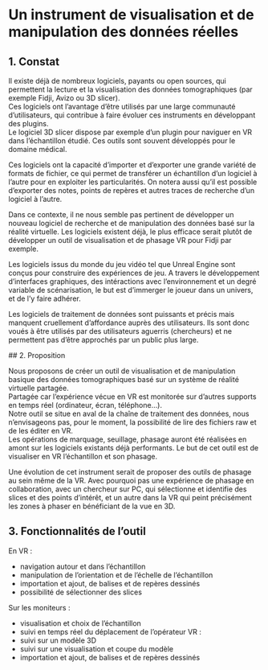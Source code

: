 # Un instrument de visualisation et de manipulation des données réelles

## 1. Constat

Il existe déjà de nombreux logiciels, payants ou open sources, qui permettent la lecture et la visualisation des données tomographiques (par exemple Fidji, Avizo ou 3D slicer).  
Ces logiciels ont l’avantage d’être utilisés par une large communauté d’utilisateurs, qui contribue à faire évoluer ces instruments en développant des plugins.  
Le logiciel 3D slicer dispose par exemple d’un plugin pour naviguer en VR dans l’échantillon étudié. Ces outils sont souvent développés pour le domaine médical.  

Ces logiciels ont la capacité d’importer et d’exporter une grande variété de formats de fichier, ce qui permet de transférer un échantillon d’un logiciel à l’autre pour en exploiter les particularités. On notera aussi qu’il est possible d’exporter des notes, points de repères et autres traces de recherche d’un logiciel à l’autre.

Dans ce contexte, il ne nous semble pas pertinent de développer un nouveau logiciel de recherche et de manipulation des données basé sur la réalité virtuelle. Les logiciels existent déjà, le plus efficace serait plutôt de développer un outil de visualisation et de phasage VR pour Fidji par exemple.

Les logiciels issus du monde du jeu vidéo tel que Unreal Engine sont conçus pour construire des expériences de jeu. A travers le développement d’interfaces graphiques, des intéractions avec l’environnement et un degré variable de scénarisation, le but est d’immerger le joueur dans un univers, et de l’y faire adhérer.

Les logiciels de traitement de données sont puissants et précis mais manquent cruellement d’affordance auprès des utilisateurs. Ils sont donc voués à être utilisés par des utilisateurs aguerris (chercheurs) et ne permettent pas d’être approchés par un public plus large.

## 2. Proposition

Nous proposons de créer un outil de visualisation et de manipulation basique des données tomographiques basé sur un système de réalité virtuelle partagée.  
Partagée car l’expérience vécue en VR est monitorée sur d’autres supports en temps réel (ordinateur, écran, téléphone…).  
Notre outil se situe en aval de la chaîne de traitement des données, nous n’envisageons pas, pour le moment, la possibilité de lire des fichiers raw et de les éditer en VR.  
Les opérations de marquage, seuillage, phasage auront été réalisées en amont sur les logiciels existants déjà performants. Le but de cet outil est de visualiser en VR l’échantillon et son phasage.

Une évolution de cet instrument serait de proposer des outils de phasage au sein même de la VR. Avec pourquoi pas une expérience de phasage en collaboration, avec un chercheur sur PC, qui sélectionne et identifie des slices et des points d’intérêt, et un autre dans la VR qui peint précisément les zones à phaser en bénéficiant de la vue en 3D.

## 3. Fonctionnalités de l’outil

En VR : 
- navigation autour et dans l’échantillon
- manipulation de l’orientation et de l’échelle de l’échantillon
- importation et ajout, de balises et de repères dessinés
- possibilité de sélectionner des slices

Sur les moniteurs : 
- visualisation et choix de l’échantillon
- suivi en temps réel du déplacement de l’opérateur VR : 
- suivi sur un modèle 3D
- suivi sur une visualisation et coupe du modèle
- importation et ajout, de balises et de repères dessinés

 
